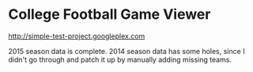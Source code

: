 College Football Game Viewer
=============================

http://simple-test-project.googleplex.com

2015 season data is complete. 2014 season data has some holes, since I didn't go through and patch it up by manually adding missing teams.
